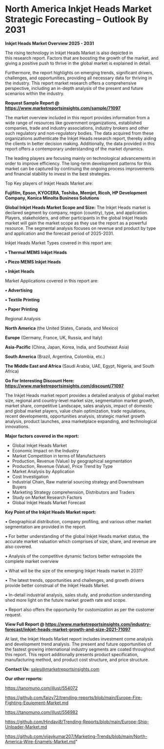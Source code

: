# North America Inkjet Heads Market Strategic Forecasting – Outlook By 2031

<Strong> Inkjet Heads Market Overview 2025 - 2031</strong>

The rising technology in Inkjet Heads Market is also depicted in this research report. Factors that are boosting the growth of the market, and giving a positive push to thrive in the global market is explained in detail.

Furthermore, the report highlights on emerging trends, significant drivers, challenges, and opportunities, providing all necessary data for thriving in the industry. This report market research offers a comprehensive perspective, including an in-depth analysis of the present and future scenarios within the industry.

<strong>Request Sample Report @ <a href=https://www.marketreportsinsights.com/sample/71097>https://www.marketreportsinsights.com/sample/71097</a></strong>

The market overview included in this report provides information from a wide range of resources like government organizations, established companies, trade and industry associations, industry brokers and other such regulatory and non-regulatory bodies. The data acquired from these organizations authenticate the Inkjet Heads research report, thereby aiding the clients in better decision making. Additionally, the data provided in this report offers a contemporary understanding of the market dynamics.

The leading players are focusing mainly on technological advancements in order to improve efficiency. The long-term development patterns for this market can be captured by continuing the ongoing process improvements and financial stability to invest in the best strategies.

Top Key players of Inkjet Heads Market are:

<strong>Fujifilm, Epson, KYOCERA, Toshiba, Memjet, Ricoh, HP Development Company, Konica Minolta Business Solutions</strong>

<strong><b>Global Inkjet Heads Market Scope and Size:</b></strong>
The Inkjet Heads market is declared segment by company, region (country), type, and application. Players, stakeholders, and other participants in the global Inkjet Heads market will gain the market scope as they use the report as a powerful resource. The segmental analysis focuses on revenue and product by type and application and the forecast period of 2025-2031.

Inkjet Heads Market Types covered in this report are:

<strong>• Thermal MEMS Inkjet Heads

• Piezo MEMS Inkjet Heads

• Inkjet Heads</strong>

Market Applications covered in this report are:

<strong>• Advertising

• Textile Printing

• Paper Printing</strong> 

Regional Analysis

<strong>North America</strong> (the United States, Canada, and Mexico)

<strong>Europe</strong> (Germany, France, UK, Russia, and Italy)

<strong>Asia-Pacific</strong> (China, Japan, Korea, India, and Southeast Asia)

<strong>South America</strong> (Brazil, Argentina, Colombia, etc.)

<strong>The Middle East and Africa</strong> (Saudi Arabia, UAE, Egypt, Nigeria, and South Africa)

<strong>Go For Interesting Discount Here: <a href=https://www.marketreportsinsights.com/discount/71097>https://www.marketreportsinsights.com/discount/71097</a></strong>

The Inkjet Heads market report provides a detailed analysis of global market size, regional and country-level market size, segmentation market growth, market share, competitive Landscape, sales analysis, impact of domestic and global market players, value chain optimization, trade regulations, recent developments, opportunities analysis, strategic market growth analysis, product launches, area marketplace expanding, and technological innovations.

<strong><b>Major factors covered in the report:</b></strong>
<ul>
  <li>Global Inkjet Heads Market </li>
  <li>Economic Impact on the Industry</li>
  <li>Market Competition in terms of Manufacturers</li>
  <li>Production, Revenue (Value) by geographical segmentation</li>
  <li>Production, Revenue (Value), Price Trend by Type</li>
  <li>Market Analysis by Application</li>
  <li>Cost Investigation</li>
  <li>Industrial Chain, Raw material sourcing strategy and Downstream Buyers</li>
  <li>Marketing Strategy comprehension, Distributors and Traders</li>
  <li>Study on Market Research Factors</li>
  <li>Global Inkjet Heads Market Forecast</li>
</ul>

<strong><b>Key Point of the Inkjet Heads Market report:</b></strong>

• Geographical distribution, company profiling, and various other market segmentation are provided in the report.

• For better understanding of the global Inkjet Heads market status, the accurate market valuation which comprises of size, share, and revenue are also covered.

• Analysis of the competitive dynamic factors better extrapolate the complete market overview

• What will be the size of the emerging Inkjet Heads market in 2031?

• The latest trends, opportunities and challenges, and growth drivers provide better construal of the Inkjet Heads Market.

• In-detail industrial analysis, sales study, and production understanding shed more light on the future market growth rate and scope.

• Report also offers the opportunity for customization as per the customer request.

<strong><b>View Full Report @ <a href=https://www.marketreportsinsights.com/industry-forecast/inkjet-heads-market-growth-and-size-2021-71097>https://www.marketreportsinsights.com/industry-forecast/inkjet-heads-market-growth-and-size-2021-71097</a></b></strong>


At last, the Inkjet Heads Market report includes investment come analysis and development trend analysis. The present and future opportunities of the fastest growing international industry segments are coated throughout this report. This report additionally presents product specification, manufacturing method, and product cost structure, and price structure.

<strong>Contact Us:</strong>
sales@marketreportsinsights.com

<strong>Our other reports:</strong>

<a href=https://tanomuno.com/illust/554072>https://tanomuno.com/illust/554072</a>

<a href=https://github.com/faizy72/trending-reports/blob/main/Europe-Fire-Fighting-Equipment-Market.md>https://github.com/faizy72/trending-reports/blob/main/Europe-Fire-Fighting-Equipment-Market.md</a>

<a href=https://tanomuno.com/illust/556982>https://tanomuno.com/illust/556982</a>

<a href=https://github.com/Hindavi8/Trending-Reports/blob/main/Europe-Ship-Unloader-Market.md>https://github.com/Hindavi8/Trending-Reports/blob/main/Europe-Ship-Unloader-Market.md</a>

<a href=https://github.com/vijaykumar207/Marketing-Trends/blob/main/North-America-Wire-Enamels-Market.md>https://github.com/vijaykumar207/Marketing-Trends/blob/main/North-America-Wire-Enamels-Market.md</a>"
